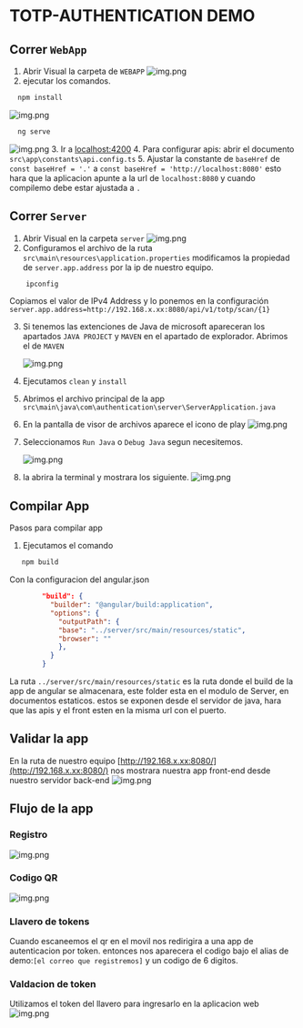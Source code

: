 # TOTP-AUTHENTICATION DEMO

## Correr `WebApp`
1. Abrir Visual la carpeta de `WEBAPP`
![img.png](./.docs/img.png)
2. ejecutar los comandos.
```bash
  npm install
```
![img.png](./.docs/img-1.png)
```bash
  ng serve
```
![img.png](./.docs/img-2.png)
3. Ir a [localhost:4200](http://localhost:4200)
4. Para configurar apis: abrir el documento `src\app\constants\api.config.ts`
5. Ajustar la constante de `baseHref` de ``const baseHref = '.'`` a ``const baseHref = 'http://localhost:8080'``
esto hara que la aplicacion apunte a la url de `localhost:8080` y cuando compilemo debe estar ajustada a `.`


## Correr `Server`
1. Abrir Visual en la carpeta `server`
![img.png](./.docs/img-3.png)
2. Configuramos el archivo de la ruta `src\main\resources\application.properties` modificamos la propiedad de `server.app.address` por la ip de nuestro equipo.
```bash
    ipconfig
``` 
Copiamos el valor de IPv4 Address y lo ponemos en la configuración
`server.app.address=http://192.168.x.xx:8080/api/v1/totp/scan/{1}`

3. Si tenemos las extenciones de Java de microsoft apareceran los apartados `JAVA PROJECT` y `MAVEN` en el apartado de explorador. Abrimos el de `MAVEN`

   ![img.png](./.docs/img-4.png)
4. Ejecutamos `clean` y `install`
5. Abrimos el archivo principal de la app `src\main\java\com\authentication\server\ServerApplication.java`
6. En la pantalla de visor de archivos aparece el icono de play ![img.png](./.docs/img-5.png)
7. Seleccionamos `Run Java` o `Debug Java` segun necesitemos.

    ![img.png](./.docs/img-6.png)
8. la abrira la terminal y mostrara los siguiente.
   ![img.png](./.docs/img-7.png)

## Compilar App
Pasos para compilar app     

1. Ejecutamos el comando 
```bash
   npm build
```
Con la configuracion del angular.json 
```json
        "build": {
          "builder": "@angular/build:application",
          "options": {
            "outputPath": {
            "base": "../server/src/main/resources/static",
            "browser": ""
            },
          }
        }
```
La ruta `../server/src/main/resources/static` es la ruta donde el build de la app de angular se almacenara, este folder esta en el modulo de Server, en documentos estaticos. estos se exponen desde el servidor de java, hara que las apis y el front esten en la misma url con el puerto.

## Validar la app 
En la ruta de nuestro equipo [http://192.168.x.xx:8080/](http://192.168.x.xx:8080/) nos mostrara nuestra app front-end desde nuestro servidor back-end
![img.png](./.docs/img-8.png)

## Flujo de la app

### Registro
![img.png](./.docs/img-9.png)

### Codigo QR
![img.png](./.docs/img-10.png)

### Llavero de tokens
Cuando escaneemos el qr en el movil nos redirigira a una app de autenticacion por token.
entonces nos aparecera el codigo bajo el alias de demo:``[el correo que registremos]`` y un codigo de 6 digitos. 

### Valdacion de token
Utilizamos el token del llavero para ingresarlo en la aplicacion web
![img.png](./.docs/img-11.png)